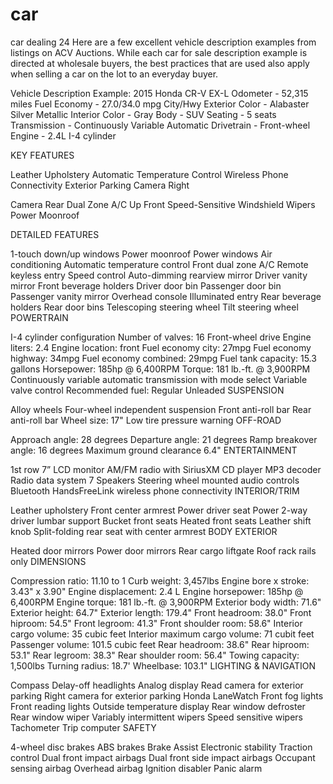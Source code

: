 # car
car dealing 24
Here are a few excellent vehicle description examples from listings on ACV Auctions. While each car for sale description example is directed at wholesale buyers, the best practices that are used also apply when selling a car on the lot to an everyday buyer.

Vehicle Description Example:
2015 Honda CR-V EX-L
Odometer - 52,315 miles
Fuel Economy - 27.0/34.0 mpg City/Hwy
Exterior Color - Alabaster Silver Metallic
Interior Color - Gray
Body - SUV
Seating - 5 seats
Transmission - Continuously Variable Automatic
Drivetrain - Front-wheel
Engine - 2.4L I-4 cylinder

KEY FEATURES

Leather Upholstery
Automatic Temperature Control
Wireless Phone Connectivity
Exterior Parking Camera Right

Camera Rear
Dual Zone A/C Up Front
Speed-Sensitive Windshield Wipers
Power Moonroof

DETAILED FEATURES

1-touch down/up windows
Power moonroof
Power windows
Air conditioning
Automatic temperature control
Front dual zone A/C
Remote keyless entry
Speed control
Auto-dimming rearview mirror
Driver vanity mirror
Front beverage holders
Driver door bin
Passenger door bin
Passenger vanity mirror
Overhead console
Illuminated entry
Rear beverage holders
Rear door bins
Telescoping steering wheel
Tilt steering wheel
POWERTRAIN

I-4 cylinder configuration
Number of valves: 16
Front-wheel drive
Engine liters: 2.4
Engine location: front
Fuel economy city: 27mpg
Fuel economy highway: 34mpg
Fuel economy combined: 29mpg
Fuel tank capacity: 15.3 gallons
Horsepower: 185hp @ 6,400RPM
Torque: 181 lb.-ft. @ 3,900RPM
Continuously variable automatic transmission with mode select
Variable valve control
Recommended fuel: Regular Unleaded
SUSPENSION

Alloy wheels
Four-wheel independent suspension
Front anti-roll bar
Rear anti-roll bar
Wheel size: 17"
Low tire pressure warning
OFF-ROAD

Approach angle: 28 degrees
Departure angle: 21 degrees
Ramp breakover angle: 16 degrees
Maximum ground clearance 6.4"
ENTERTAINMENT

1st row 7” LCD monitor
AM/FM radio with SiriusXM
CD player
MP3 decoder
Radio data system
7 Speakers
Steering wheel mounted audio controls
Bluetooth HandsFreeLink wireless phone connectivity
INTERIOR/TRIM

Leather upholstery
Front center armrest
Power driver seat
Power 2-way driver lumbar support
Bucket front seats
Heated front seats
Leather shift knob
Split-folding rear seat with center armrest
BODY EXTERIOR

Heated door mirrors
Power door mirrors
Rear cargo liftgate
Roof rack rails only
DIMENSIONS

Compression ratio: 11.10 to 1
Curb weight: 3,457lbs
Engine bore x stroke: 3.43" x 3.90"
Engine displacement: 2.4 L
Engine horsepower: 185hp @ 6,400RPM
Engine torque: 181 lb.-ft. @ 3,900RPM
Exterior body width: 71.6"
Exterior height: 64.7"
Exterior length: 179.4"
Front headroom: 38.0"
Front hiproom: 54.5"
Front legroom: 41.3"
Front shoulder room: 58.6"
Interior cargo volume: 35 cubic feet
Interior maximum cargo volume: 71 cubit feet
Passenger volume: 101.5 cubic feet
Rear headroom: 38.6"
Rear hiproom: 53.1"
Rear legroom: 38.3"
Rear shoulder room: 56.4"
Towing capacity: 1,500lbs
Turning radius: 18.7'
Wheelbase: 103.1"
LIGHTING & NAVIGATION

Compass
Delay-off headlights
Analog display
Read camera for exterior parking
Right camera for exterior parking
Honda LaneWatch
Front fog lights
Front reading lights
Outside temperature display
Rear window defroster
Rear window wiper
Variably intermittent wipers
Speed sensitive wipers
Tachometer
Trip computer
SAFETY

4-wheel disc brakes
ABS brakes
Brake Assist
Electronic stability
Traction control
Dual front impact airbags
Dual front side impact airbags
Occupant sensing airbag
Overhead airbag
Ignition disabler
Panic alarm
